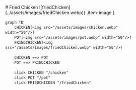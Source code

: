 <figure markdown="1">
# Fried Chicken
![friedChicken](../assets/images/friedChicken.webp){ .item-image }

```mermaid
graph TD
    CHICKEN(<img src="/assets/images/chicken.webp" width="50"/>)
    POT(<img src="/assets/images/pot.webp" width="50"/>)
    FRIEDCHICKEN(<img src="/assets/images/friedChicken.webp" width="50"/>)

    CHICKEN ==> POT
    POT ==> FRIEDCHICKEN

    click CHICKEN "/chicken"
    click POT "/pot"
    click FRIEDCHICKEN "/friedChicken"
```

</figure>